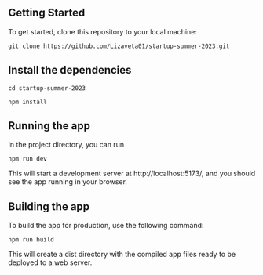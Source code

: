 

## Getting Started 
To get started, clone this repository to your local machine:

`git clone https://github.com/Lizaveta01/startup-summer-2023.git`

## Install the dependencies

`cd startup-summer-2023`

`npm install`

## Running the app

In the project directory, you can run

`npm run dev`

This will start a development server at http://localhost:5173/, and you should see the app running in your browser.

## Building the app

To build the app for production, use the following command:

`npm run build`

This will create a dist directory with the compiled app files ready to be deployed to a web server.


